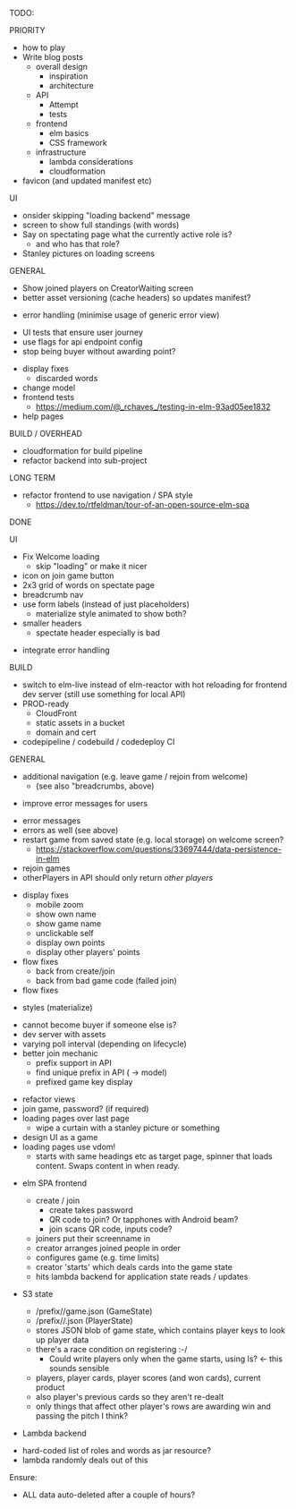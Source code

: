 TODO:

PRIORITY
+ how to play
+ Write blog posts
  + overall design
    + inspiration
	+ architecture
  + API
    + Attempt
	+ tests
  + frontend
    + elm basics
	+ CSS framework
  + infrastructure
    + lambda considerations
	+ cloudformation
+ favicon (and updated manifest etc)

UI
+ onsider skipping "loading backend" message
+ screen to show full standings (with words)
+ Say on spectating page what the currently active role is?
  + and who has that role?
+ Stanley pictures on loading screens

GENERAL
+ Show joined players on CreatorWaiting screen
+ better asset versioning (cache headers) so updates manifest?
* error handling (minimise usage of generic error view)
+ UI tests that ensure user journey
+ use flags for api endpoint config
+ stop being buyer without awarding point?
* display fixes
  + discarded words
* change model
* frontend tests
  * https://medium.com/@_rchaves_/testing-in-elm-93ad05ee1832
* help pages

BUILD / OVERHEAD
+ cloudformation for build pipeline
+ refactor backend into sub-project

LONG TERM
+ refactor frontend to use navigation / SPA style
  * https://dev.to/rtfeldman/tour-of-an-open-source-elm-spa


DONE

UI
- Fix Welcome loading
  - skip "loading" or make it nicer
- icon on join game button
- 2x3 grid of words on spectate page
- breadcrumb nav
- use form labels (instead of just placeholders)
  - materialize style animated to show both?
- smaller headers
  - spectate header especially is bad
+ integrate error handling

BUILD
- switch to elm-live instead of elm-reactor with hot reloading for frontend dev server (still use something for local API)
- PROD-ready
  - CloudFront
  - static assets in a bucket
  - domain and cert
- codepipeline / codebuild / codedeploy CI


GENERAL
- additional navigation (e.g. leave game / rejoin from welcome)
  * (see also "breadcrumbs, above)
* improve error messages for users
- error messages
- errors as well (see above)
- restart game from saved state (e.g. local storage) on welcome screen?
  * https://stackoverflow.com/questions/33697444/data-persistence-in-elm
- rejoin games
- otherPlayers in API should only return *other players*
* display fixes
  - mobile zoom
  - show own name
  - show game name
  - unclickable self
  - display own points
  - display other players' points
* flow fixes
  + back from create/join
  + back from bad game code (failed join)
* flow fixes
- styles (materialize)
* cannot become buyer if someone else is?
* dev server with assets
* varying poll interval (depending on lifecycle)
* better join mechanic
  + prefix support in API
  + find unique prefix in API ( -> model)
  + prefixed game key display
- refactor views
- join game, password? (if required)
- loading pages over last page
  - wipe a curtain with a stanley picture or something
- design UI as a game
- loading pages use vdom!
  - starts with same headings etc as target page, spinner that loads content. Swaps content in when ready.


* elm SPA frontend
  - create / join
    + create takes password
	+ QR code to join? Or tapphones with Android beam?
	+ join scans QR code, inputs code?
  - joiners put their screenname in
  - creator arranges joined people in order
  - configures game (e.g. time limits)
  - creator 'starts' which deals cards into the game state
  - hits lambda backend for application state reads / updates

* S3 state
  - /prefix/<gameid>/game.json (GameState)
  - /prefix/<gameid>/<playerkey>.json (PlayerState)
  - stores JSON blob of game state, which contains player keys to look up player data
  - there's a race condition on registering :-/
    + Could write players only when the game starts, using ls? <- this sounds sensible
  - players, player cards, player scores (and won cards), current product
  - also player's previous cards so they aren't re-dealt
  - only things that affect other player's rows are awarding win and passing the pitch I think?

* Lambda backend
 - hard-coded list of roles and words as jar resource?
 - lambda randomly deals out of this


Ensure:
* ALL data auto-deleted after a couple of hours?


